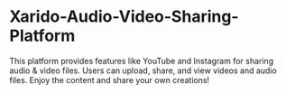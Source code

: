# Xarido-Audio-Video-Sharing-Platform
This platform provides features like YouTube and Instagram for sharing audio &amp; video files.  Users can upload, share, and view videos and audio files. Enjoy the content and share your own creations!
